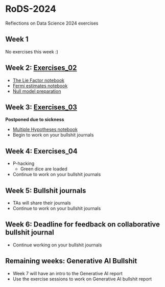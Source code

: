 # RoDS-2024
Reflections on Data Science 2024 exercises

## Week 1
No exercises this week :)

## Week 2: [Exercises_02](https://github.com/Xannadoo/RoDS-2024/tree/main/exercises_02)
- [The Lie Factor notebook](https://github.com/Xannadoo/RoDS-2024/blob/main/exercises_02/1%20-%20The%20Lie%20Factor.ipynb)
- [Fermi estimates notebook](https://github.com/Xannadoo/RoDS-2024/blob/main/exercises_02/2%20-%20Fermi%20estimation.ipynb)
- [Null model preparation](https://github.com/Xannadoo/RoDS-2024/blob/main/exercises_02/3%20-%20Null%20models%20(preparation).ipynb)


## Week 3: [Exercises_03](https://github.com/Xannadoo/RoDS-2024/tree/main/exercises_03)
**Postponed due to sickness**
- [Multiple Hypotheses notebook](https://github.com/Xannadoo/RoDS-2024/blob/main/exercises_03/1%20-%20Multiple%20hypotheses.ipynb)
- Begin to work on your bullshit journals

## Week 4: Exercises_04
- P-hacking
    + Green dice are loaded
- Continue to work on your bullshit journals

## Week 5: Bullshit journals
- TAs will share their journals
- Continue to work on your bullshit journals

## Week 6: Deadline for feedback on collaborative bullshit journal
- Continue working on your bullshit journals

## Remaining weeks: Generative AI Bullshit
- Week 7 will have an intro to the Generative AI report
- Use the exercise sessions to work on Generative AI bullshit report

